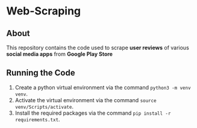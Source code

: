 # Web-Scraping

## About

This repository contains the code used to scrape **user reviews** of various **social media apps** from **Google Play Store**

## Running the Code

1. Create a python virtual environment via the command `python3 -m venv venv`.
2. Activate the virtual environment via the command `source venv/Scripts/activate`.
3. Install the required packages via the command `pip install -r requirements.txt`.
